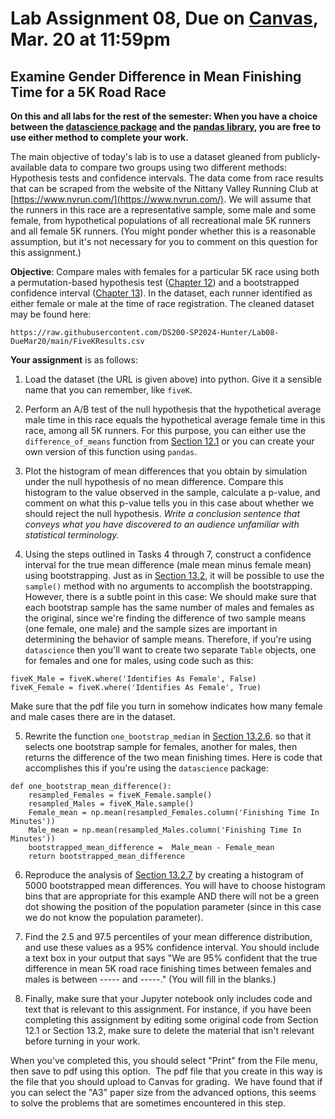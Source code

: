 # Lab Assignment 08, Due on [Canvas](https://psu.instructure.com/courses/2306358/assignments/16003002?module_item_id=41285277), Mar. 20 at 11:59pm
## Examine Gender Difference in Mean Finishing Time for a 5K Road Race

**On this and all labs for the rest of the semester: When you have a choice between the [datascience package](https://www.data8.org/datascience/) and the [pandas library](https://pandas.pydata.org/docs/), you are free to use either method to complete your work.**

The main objective of today's lab is to use a dataset gleaned from publicly-available data to compare two groups using two different methods: Hypothesis tests and confidence intervals.
The data come from race results that can be scraped from the website of the Nittany Valley Running Club at [https://www.nvrun.com/](https://www.nvrun.com/).
We will assume that the runners in this race are a representative sample, some male and some female, from hypothetical populations of all recreational male 5K runners and all female 5K runners.  (You might ponder whether this is a reasonable assumption, but it's not necessary for you to comment on this question for this assignment.)


**Objective**: Compare males with females for a particular 5K race using both a permutation-based hypothesis test ([Chapter 12](https://inferentialthinking.com/chapters/12/Comparing_Two_Samples.html)) and a bootstrapped confidence interval ([Chapter 13](https://inferentialthinking.com/chapters/13/Estimation.html)).
In the dataset, each runner identified as either female or male at the time of race registration.  The cleaned dataset may be found here:
```
https://raw.githubusercontent.com/DS200-SP2024-Hunter/Lab08-DueMar20/main/FiveKResults.csv
```

**Your assignment** is as follows:

1. Load the dataset (the URL is given above) into python. Give it a sensible name that you can remember, like `fiveK`.

2. Perform an A/B test of the null hypothesis that the hypothetical average male time in this race equals the hypothetical average female time in this race, among all 5K runners. For this purpose, you can either use the `difference_of_means` function from [Section 12.1](https://inferentialthinking.com/chapters/12/1/AB_Testing.html) or you can create your own version of this function using `pandas`.

3. Plot the histogram of mean differences that you obtain by simulation under the null hypothesis of no mean difference. Compare this histogram to the value observed in the sample, calculate a p-value, and comment on what this p-value tells you in this case about whether we should reject the null hypothesis. _Write a conclusion sentence that conveys what you have discovered to an audience unfamiliar with statistical terminology._

4. Using the steps outlined in Tasks 4 through 7, construct a confidence interval for the true mean difference (male mean minus female mean) using bootstrapping.  Just as in [Section 13.2](https://inferentialthinking.com/chapters/13/2/Bootstrap.html), it will be possible to use the `sample()` method with no arguments to accomplish the bootstrapping.  However, there is a subtle point in this case:  We should make sure that each bootstrap sample has the same number of males and females as the original, since we're finding the difference of two sample means (one female, one male) and the sample sizes are important in determining the behavior of sample means.  Therefore, if you're using `datascience` then you'll want to create two separate `Table` objects, one for females and one for males, using code such as this:
```
fiveK_Male = fiveK.where('Identifies As Female', False)
fiveK_Female = fiveK.where('Identifies As Female', True)
```
Make sure that the pdf file you turn in somehow indicates how many female and male cases there are in the dataset.

5. Rewrite the function `one_bootstrap_median` in [Section 13.2.6](https://inferentialthinking.com/chapters/13/2/Bootstrap.html). so that it selects one bootstrap sample for females, another for males, then returns the difference of the two mean finishing times.  Here is code that accomplishes this if you're using the `datascience` package:
```
def one_bootstrap_mean_difference():
    resampled_Females = fiveK_Female.sample()
    resampled_Males = fiveK_Male.sample()
    Female_mean = np.mean(resampled_Females.column('Finishing Time In Minutes'))
    Male_mean = np.mean(resampled_Males.column('Finishing Time In Minutes'))
    bootstrapped_mean_difference =  Male_mean - Female_mean
    return bootstrapped_mean_difference
 ```

6. Reproduce the analysis of [Section 13.2.7](https://inferentialthinking.com/chapters/13/2/Bootstrap.html) by creating a histogram of 5000 bootstrapped mean differences.  You will have to choose histogram bins that are appropriate for this example AND there will not be a green dot showing the position of the population parameter (since in this case we do not know the population parameter).

7. Find the 2.5 and 97.5 percentiles of your mean difference distribution, and use these values as a 95% confidence interval.  You should include a text box in your output that says "We are 95% confident that the true difference in mean 5K road race finishing times between females and males is between ----- and -----." (You will fill in the blanks.)

8.  Finally, make sure that your Jupyter notebook only includes code and text that is relevant to this assignment.  For instance, if you have been completing this assignment by editing some original code from Section 12.1 or Section 13.2, make sure to delete the material that isn't relevant before turning in your work.

When you've completed this, you should select "Print" from the File menu, then save to pdf using this option.  The pdf file that you create in this way is the file that you should upload to Canvas for grading.  We have found that if you can select the "A3" paper size from the advanced options, this seems to solve the problems that are sometimes encountered in this step.


